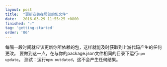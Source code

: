 ```yaml
---
layout: post
title:  "更新安装在局部的包文件"
date:   2016-03-29 11:55:25 +0800
finished: "☆"
tag: 'getting-started'
order: '06'
---
```

每隔一段时间就应该更新你所依赖的包，这样就能及时获取到上游代码产生的任何更改。
要做到这一点，在与你的package.json文件相同的目录下运行`npm update`。
测试：运行`npm outdated`，这不会产生任何结果。
